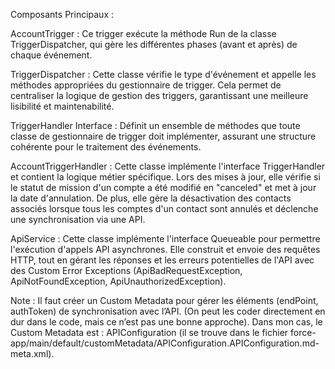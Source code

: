 Composants Principaux : 

AccountTrigger : Ce trigger exécute la méthode Run de la classe TriggerDispatcher, qui gère les différentes phases (avant et après) de chaque événement.

TriggerDispatcher : Cette classe vérifie le type d'événement et appelle les méthodes appropriées du gestionnaire de trigger. Cela permet de centraliser la logique de gestion des triggers, garantissant une meilleure lisibilité et maintenabilité.

TriggerHandler Interface : Définit un ensemble de méthodes que toute classe de gestionnaire de trigger doit implémenter, assurant une structure cohérente pour le traitement des événements.

AccountTriggerHandler : Cette classe implémente l'interface TriggerHandler et contient la logique métier spécifique. Lors des mises à jour, elle vérifie si le statut de mission d'un compte a été modifié en "canceled" et met à jour la date d'annulation. De plus, elle gère la désactivation des contacts associés lorsque tous les comptes d'un contact sont annulés et déclenche une synchronisation via une API.

ApiService : Cette classe implémente l'interface Queueable pour permettre l'exécution d'appels API asynchrones. Elle construit et envoie des requêtes HTTP, tout en gérant les réponses et les erreurs potentielles de l'API avec des Custom Error Exceptions (ApiBadRequestException, ApiNotFoundException, ApiUnauthorizedException).

Note : Il faut créer un Custom Metadata pour gérer les éléments (endPoint, authToken) de synchronisation avec l’API. (On peut les coder directement en dur dans le code, mais ce n’est pas une bonne approche). Dans mon cas, le Custom Metadata est : APIConfiguration (il se trouve dans le fichier force-app/main/default/customMetadata/APIConfiguration.APIConfiguration.md-meta.xml).
